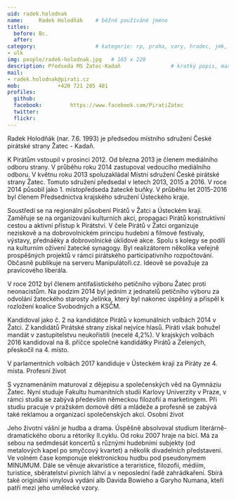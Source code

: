 ```yaml
---
uid: radek.holodnak
name:     Radek Holodňák  	# běžně používáné jméno
titles:
  before: Bc.
  after:
category:                 	# kategorie: rp, praha, vary, hradec, jmk, senat
- ulk
img: people/radek-holodnak.jpg   # 165 x 220
description: Předseda MS Žatec-Kadaň             	# kratký popis, max 160 znaků
mail:
- radek.holodnak@pirati.cz
mob:			+420 721 285 481			  
profiles:
  github:                 
  facebook: 		https://www.facebook.com/PiratiZatec  
  twitter: 		  
  flickr:     		
---
```


Radek Holodňák (nar. 7.6. 1993) je předsedou místního sdružení České pirátské strany Žatec - Kadaň.

K Pirátům vstoupil v prosinci 2012. Od března 2013 je členem mediálního odboru strany. V průběhu roku 2014 zastupoval vedoucího mediálního odboru. V květnu roku 2013 spoluzakládal Místní sdružení České pirátské strany Žatec. Tomuto sdružení předsedal v letech 2013, 2015 a 2016. V roce 2014 působil jako 1. místopředseda žatecké buňky. V průběhu let 2015-2016 byl členem Předsednictva krajského sdružení Ústeckého kraje.

Soustředí se na regionální působení Pirátů v Žatci a Ústeckém kraji. Zaměřuje se na organizování kulturních akcí, propagaci Pirátů konstruktivní cestou a aktivní přístup k Pirátství. V čele Pirátů v Žatci organizuje neziskově a na dobrovolnickém principu hudební a filmové festivaly, výstavy, přednáěky a dobrovolnické úklidové akce. Spolu s kolegy se podílí na kulturním oživení žatecké synagogy. Byl realizátorem několika veřejně prospěšných projektů v rámci pirátského participativního rozpočtování. Občasně publikuje na serveru Manipulátoři.cz. Ideově se považuje za pravicového liberála.

V roce 2012 byl členem antifašistického petičního výboru Žatec proti neonacistům. Na podzim 2014 byl jedním z jednatelů petičního výboru za odvolání žateckého starosty Jelínka, který byl nakonec úspěšný a přispěl k rozložení koalice Svobodných a KSČM.

Kandidoval jako č. 2 na kandidátce Pirátů v komunálních volbách 2014 v Žatci. Z kandidátů Pirátské strany získal nejvíce hlasů. Piráti však bohužel mandát v zastupitelstvu neukořistili (necelé 4,2%). V krajských volbách 2016 kandidoval na 8. příčce společné kandidátky Pirátů a Zelených, přeskočil na 4. místo.

V parlamentních volbách 2017 kandiduje v Ústeckém kraji za Piráty ze 4. místa.
Profesní život

S vyznamenáním maturoval z dějepisu a společenských věd na Gymnáziu Žatec. Nyní studuje Fakultu humanitních studií Karlovy Univerzity v Praze, v rámci studia se zabývá především německou filozofií a marketingem. Při studiu pracuje v pražském domově dětí a mládeže a profesně se zabývá také reklamou a organizací společenských akcí.
Osobní život

Jeho životní vášní je hudba a drama. Úspěšně absolvoval studium literárně-dramatického oboru a rétoriky II.cyklu. Od roku 2007 hraje na bicí. Má za sebou na sedmdesát koncertů s různými hudebními subjekty (od metalových kapel po smyčcový kvartet) a několik divadelních představení. Ve volném čase komponuje elektronickou hudbu pod pseudonymem MINUMUM. Dále se věnuje akvaristice a teraristice, filozofii, médiím, turistice, sběratelství pivních láhví a v neposlední řadě zahrádkaření. Sbírá také originální vinylová vydání alb Davida Bowieho a Garyho Numana, kteří patří mezi jeho umělecké vzory.
